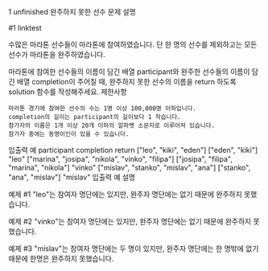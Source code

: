 1 unfinished
 완주하지 못한 선수 
 문제 설명

#1 linktest

수많은 마라톤 선수들이 마라톤에 참여하였습니다. 단 한 명의 선수를 제외하고는 모든 선수가 마라톤을 완주하였습니다.

마라톤에 참여한 선수들의 이름이 담긴 배열 participant와 완주한 선수들의 이름이 담긴 배열 completion이 주어질 때, 완주하지 못한 선수의 이름을 return 하도록 solution 함수를 작성해주세요.
제한사항

    마라톤 경기에 참여한 선수의 수는 1명 이상 100,000명 이하입니다.
    completion의 길이는 participant의 길이보다 1 작습니다.
    참가자의 이름은 1개 이상 20개 이하의 알파벳 소문자로 이루어져 있습니다.
    참가자 중에는 동명이인이 있을 수 있습니다.

입출력 예
participant 	completion 	return
["leo", "kiki", "eden"] 	["eden", "kiki"] 	"leo"
["marina", "josipa", "nikola", "vinko", "filipa"] 	["josipa", "filipa", "marina", "nikola"] 	"vinko"
["mislav", "stanko", "mislav", "ana"] 	["stanko", "ana", "mislav"] 	"mislav"
입출력 예 설명

예제 #1
"leo"는 참여자 명단에는 있지만, 완주자 명단에는 없기 때문에 완주하지 못했습니다.

예제 #2
"vinko"는 참여자 명단에는 있지만, 완주자 명단에는 없기 때문에 완주하지 못했습니다.

예제 #3
"mislav"는 참여자 명단에는 두 명이 있지만, 완주자 명단에는 한 명밖에 없기 때문에 한명은 완주하지 못했습니다.
